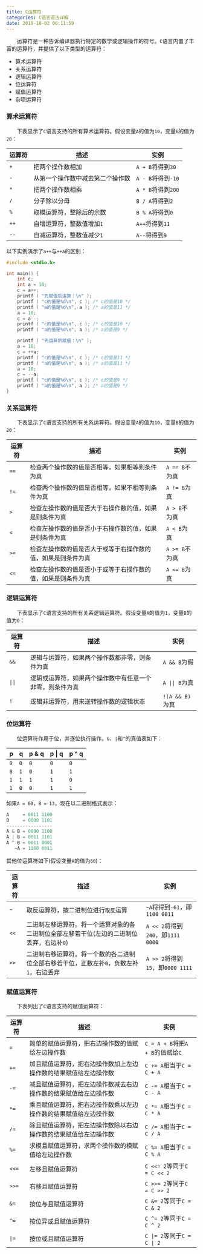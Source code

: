 ```yaml
---
title: C运算符
categories: C语言语法详解
date: 2019-10-02 06:11:59
---
```

&emsp;&emsp;运算符是一种告诉编译器执行特定的数学或逻辑操作的符号。`C`语言内置了丰富的运算符，并提供了以下类型的运算符：<!--more-->

- 算术运算符
- 关系运算符
- 逻辑运算符
- 位运算符
- 赋值运算符
- 杂项运算符

### 算术运算符

&emsp;&emsp;下表显示了`C`语言支持的所有算术运算符。假设变量`A`的值为`10`，变量`B`的值为`20`：

运算符  | 描述                         | 实例
-------|------------------------------|-----
`+`    | 把两个操作数相加               | `A + B`将得到`30`
`-`    | 从第一个操作数中减去第二个操作数 | `A - B`将得到`-10`
`*`    | 把两个操作数相乘               | `A * B`将得到`200`
`/`    | 分子除以分母                   | `B / A`将得到`2`
`%`    | 取模运算符，整除后的余数        | `B % A`将得到`0`
`++`   | 自增运算符，整数值增加`1`       | `A++`将得到`11`
`--`   | 自减运算符，整数值减少`1`       | `A--`将得到`9`

以下实例演示了`a++`与`++a`的区别：

``` cpp
#include <stdio.h>

int main() {
    int c;
    int a = 10;
    c = a++;
    printf ( "先赋值后运算：\n" );
    printf ( "c的值是%d\n", c ); /* c的值是10 */
    printf ( "a的值是%d\n", a ); /* a的值是11 */
    a = 10;
    c = a--;
    printf ( "c的值是%d\n", c ); /* c的值是10 */
    printf ( "a的值是%d\n", a ); /* a的值是9 */

    printf ( "先运算后赋值：\n" );
    a = 10;
    c = ++a;
    printf ( "c的值是%d\n", c ); /* c的值是11 */
    printf ( "a的值是%d\n", a ); /* a的值是11 */
    a = 10;
    c = --a;
    printf ( "c的值是%d\n", c ); /* c的值是9 */
    printf ( "a的值是%d\n", a ); /* a的值是9 */
}
```

### 关系运算符

&emsp;&emsp;下表显示了`C`语言支持的所有关系运算符。假设变量`A`的值为`10`，变量`B`的值为`20`：

运算符 | 描述                                                    | 实例
-------|--------------------------------------------------------|-----
`==`   | 检查两个操作数的值是否相等，如果相等则条件为真             | `A == B`不为真
`!=`   | 检查两个操作数的值是否相等，如果不相等则条件为真           | `A != B`为真
`>`    | 检查左操作数的值是否大于右操作数的值，如果是则条件为真      | `A > B`不为真
`<`    | 检查左操作数的值是否小于右操作数的值，如果是则条件为真      | `A < B`为真
`>=`   | 检查左操作数的值是否大于或等于右操作数的值，如果是则条件为真 | `A >= B`不为真
`<=`   | 检查左操作数的值是否小于或等于右操作数的值，如果是则条件为真 | `A <= B`为真

### 逻辑运算符

&emsp;&emsp;下表显示了`C`语言支持的所有关系逻辑运算符。假设变量`A`的值为`1`，变量`B`的值为`0`：

运算符                     | 描述                                                | 实例
--------------------------|-----------------------------------------------------|-----
`&&`                      | 逻辑与运算符，如果两个操作数都非零，则条件为真          | `A && B`为假
<code>&#124;&#124;</code> | 逻辑或运算符，如果两个操作数中有任意一个非零，则条件为真 | <code>A &#124;&#124; B</code>为真
`!`                       | 逻辑非运算符，用来逆转操作数的逻辑状态                  | `!(A && B)`为真

### 位运算符

&emsp;&emsp;位运算符作用于位，并逐位执行操作。`&`、`|`和`^`的真值表如下：

p   | q   | p & q | p &#124; q | p ^ q
----|-----|-------|------------|------
`0` | `0` | `0`   | `0`        | `0`
`0` | `1` | `0`   | `1`        | `1`
`1` | `1` | `1`   | `1`        | `0`
`1` | `0` | `0`   | `1`        | `1`

如果`A = 60`，`B = 13`，现在以二进制格式表示：

``` cpp
A     = 0011 1100
B     = 0000 1101
-----------------
A & B = 0000 1100
A | B = 0011 1101
A ^ B = 0011 0001
   ~A = 1100 0011
```

其他位运算符如下(假设变量`A`的值为`60`)：

运算符 | 描述                                                                              | 实例
------|-----------------------------------------------------------------------------------|----
`~`   | 取反运算符，按二进制位进行`取反`运算                                                 | `~A`将得到`-61`，即`1100 0011`
`<<`  | 二进制左移运算符。将一个运算对象的各二进制位全部左移若干位(左边的二进制位丢弃，右边补`0`) | `A << 2`将得到`240`，即`1111 0000`
`>>`  | 二进制右移运算符。将一个数的各二进制位全部右移若干位，正数左补`0`，负数左补`1`，右边丢弃  | `A >> 2`将得到`15`，即`0000 1111`

### 赋值运算符

&emsp;&emsp;下表列出了`C`语言支持的赋值运算符：

运算符                | 描述                                                       | 实例
---------------------|------------------------------------------------------------|-----
`=`                  | 简单的赋值运算符，把右边操作数的值赋给左边操作数                | `C = A + B`将把`A + B`的值赋给`C`
`+=`                 | 加且赋值运算符，把右边操作数加上左边操作数的结果赋值给左边操作数 | `C += A`相当于`C = C + A`
`-=`                 | 减且赋值运算符，把左边操作数减去右边操作数的结果赋值给左边操作数 | `C -= A`相当于`C = C - A`
`*=`                 | 乘且赋值运算符，把右边操作数乘以左边操作数的结果赋值给左边操作数 | `C *= A`相当于`C = C * A`
`/=`                 | 除且赋值运算符，把左边操作数除以右边操作数的结果赋值给左边操作数 | `C /= A`相当于`C = C / A`
`%=`                 | 求模且赋值运算符，求两个操作数的模赋值给左边操作数              | `C %= A`相当于`C = C % A`
`<<=`                | 左移且赋值运算符                                             | `C <<= 2`等同于`C = C << 2`
`>>=`                | 右移且赋值运算符                                             | `C >>= 2`等同于`C = C >> 2`
`&=`                 | 按位与且赋值运算符                                           | `C &= 2`等同于`C = C & 2`
`^=`                 | 按位异或且赋值运算符                                         | `C ^= 2`等同于`C = C ^ 2`
<code>&#124;=</code> | 按位或且赋值运算符                                           | <code>C &#124;= 2</code>等同于<code>C = C &#124; 2<code>